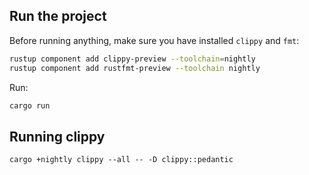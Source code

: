 ## Run the project

Before running anything, make sure you have installed `clippy` and `fmt`:

```sh
rustup component add clippy-preview --toolchain=nightly
rustup component add rustfmt-preview --toolchain nightly
```

Run:

```sh
cargo run
```

## Running clippy

`cargo +nightly clippy --all -- -D clippy::pedantic`
